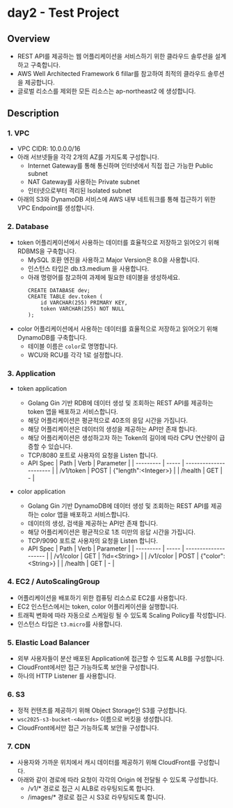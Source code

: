 # day2 - Test Project

## Overview

- REST API를 제공하는 웹 어플리케이션을 서비스하기 위한 클라우드 솔루션을 설계하고 구축합니다.
- AWS Well Architected Framework 6 fillar를 참고하여 최적의 클라우드 솔루션을 제공합니다.
- 글로벌 리소스를 제외한 모든 리소스는 ap-northeast2 에 생성합니다.

## Description

### 1. VPC

- VPC CIDR: 10.0.0.0/16
- 아래 서브넷들을 각각 2개의 AZ를 가지도록 구성합니다.
    - Internet Gateway를 통해 통신하며 인터넷에서 직접 접근 가능한 Public subnet
    - NAT Gateway를 사용하는 Private subnet
    - 인터넷으로부터 격리된 Isolated subnet
- 아래의 S3와 DynamoDB 서비스에 AWS 내부 네트워크를 통해 접근하기 위한 VPC Endpoint를 생성합니다.

### 2. Database

- token 어플리케이션에서 사용하는 데이터를 효율적으로 저장하고 읽어오기 위해 RDBMS을 구축합니다.
    - MySQL 호환 엔진을 사용하고 Major Version은 8.0을 사용합니다.
    - 인스턴스 타입은 db.t3.medium 을 사용합니다.
    - 아래 명령어를 참고하여 과제에 필요한 테이블을 생성하세요.
        ```
        CREATE DATABASE dev;
        CREATE TABLE dev.token (
            id VARCHAR(255) PRIMARY KEY,
            token VARCHAR(255) NOT NULL
        );
        ```
- color 어플리케이션에서 사용하는 데이터를 효율적으로 저장하고 읽어오기 위해 DynamoDB를 구축합니다.
    - 테이블 이름은 `color`로 명명합니다.
    - WCU와 RCU를 각각 1로 설정합니다.

### 3. Application

- token application
    - Golang Gin 기반 RDB에 데이터 생성 및 조회하는 REST API를 제공하는 token 앱을 배포하고 서비스합니다.
    - 해당 어플리케이션은 평균적으로 40초의 응답 시간을 가집니다.
    - 해당 어플리케이션은 데이터의 생성을 제공하는 API만 존재 합니다.
    - 해당 어플리케이션은 생성하고자 하는 Token의 길이에 따라 CPU 연산량이 급증할 수 있습니다.
    - TCP/8080 포트로 사용자의 요청을 Listen 합니다.
    - API Spec
        | Path      | Verb  | Parameter              |
        | --------- | ----- | ---------------------- |
        | /v1/token | POST  | {"length":\<Integer\>} |
        | /health   | GET   | -                      |

- color application
    - Golang Gin 기반 DynamoDB에 데이터 생성 및 조회하는 REST API를 제공하는 color 앱을 배포하고 서비스합니다.
    - 데이터의 생성, 검색을 제공하는 API만 존재 합니다.
    - 해당 어플리케이션은 평균적으로 1초 미만의 응답 시간을 가집니다.
    - TCP/9090 포트로 사용자의 요청을 Listen 합니다.
    - API Spec
        | Path      | Verb  | Parameter            |
        | --------- | ----- | -------------------- |
        | /v1/color | GET   | ?id=\<String\>       |
        | /v1/color | POST  | {"color":\<String\>} |
        | /health   | GET   | -                    |


### 4. EC2 / AutoScalingGroup

- 어플리케이션을 배포하기 위한 컴퓨팅 리소스로 EC2를 사용합니다.
- EC2 인스턴스에서는 token, color 어플리케이션을 실행합니다.
- 트래픽 변화에 따라 자동으로 스케일링 될 수 있도록 Scaling Policy를 작성합니다.
- 인스턴스 타입은 `t3.micro`를 사용합니다.

### 5. Elastic Load Balancer

- 외부 사용자들이 분산 배포된 Application에 접근할 수 있도록 ALB를 구성합니다.
- CloudFront에서만 접근 가능하도록 보안을 구성합니다.
- 하나의 HTTP Listener 를 사용합니다.

### 6. S3

- 정적 컨텐츠를 제공하기 위해 Object Storage인 S3를 구성합니다.
- `wsc2025-s3-bucket-<4words>` 이름으로 버킷을 생성합니다.
- CloudFront에서만 접근 가능하도록 보안을 구성합니다.

### 7. CDN

- 사용자와 가까운 위치에서 캐시 데이터를 제공하기 위해 CloudFront를 구성합니다.
- 아래와 같이 경로에 따라 요청이 각각의 Origin 에 전달될 수 있도록 구성합니다.
    - /v1/* 경로로 접근 시 ALB로 라우팅되도록 합니다.
    - /images/* 경로로 접근 시 S3로 라우팅되도록 합니다.
